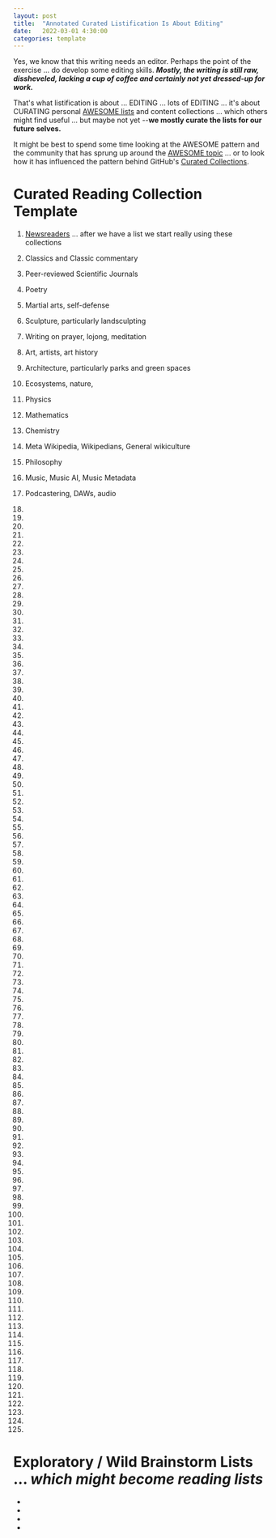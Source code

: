 ```yaml
---
layout: post
title:  "Annotated Curated Listification Is About Editing"
date:   2022-03-01 4:30:00
categories: template
---
```


Yes, we know that this writing needs an editor. Perhaps the point of the exercise ... do develop some editing skills. ***Mostly, the writing is still raw, dissheveled, lacking a cup of coffee and certainly not yet dressed-up for work.***

That's what listification is about ... EDITING ... lots of EDITING ... it's about CURATING personal [AWESOME lists](https://github.com/topics/awesome) and content collections ... which others might find useful ... but maybe not yet --**we mostly curate the lists for our future selves.**

It might be best to spend some time looking at the AWESOME pattern and the community that has sprung up around the [AWESOME topic](https://github.com/topics/awesome) ... or to look how it has influenced the pattern behind GitHub's [Curated Collections](https://github.com/collections).


# Curated Reading Collection Template

1) [Newsreaders](https://github.com/topics/rss-reader?o=desc&s=forks) ... after we have a list we start really using these collections

2) Classics and Classic commentary

3) Peer-reviewed Scientific Journals

4) Poetry

5) Martial arts, self-defense

6) Sculpture, particularly landsculpting

7) Writing on prayer, lojong, meditation 

8) Art, artists, art history

9) Architecture, particularly parks and green spaces

10) Ecosystems, nature,

11) Physics

12) Mathematics

13) Chemistry

14) Meta Wikipedia, Wikipedians, General wikiculture

15) Philosophy

16) Music, Music AI, Music Metadata

17) Podcastering, DAWs, audio

18)

19)

20)

21)

22) 

23)

24) 

25)

26)

27)

28)

29)

30)

31)

32) 

33)

34) 

35)

36)

37)

38)

39)

40)

41)

42) 

43)

44) 

45)

46)

47)

48)

49)

50)

51)

52) 

53)

54) 

55)

56)

57)

58)

59)

60)

61)

62) 

63)

64) 

65)

66)

67)

68)

69)

70)

71)

72) 

73)

74) 

75)

76)

77)

78)

79)

80)

81)

82) 

83)

84) 

85)

86)

87)

88)

89)

90)

91)

92) 

93)

94) 

95)

96)

97)

98)

99)

100)

101)

102) 

103)

104) 

105)

106)

107)

108)

109)

110)

111)

112) 

113)

114) 

115)

116)

117)

118)

119)

120)

121)

122)

123)

124)

125)

# Exploratory / Wild Brainstorm Lists ... *which might become reading lists*


* 

* 

* 

* 


